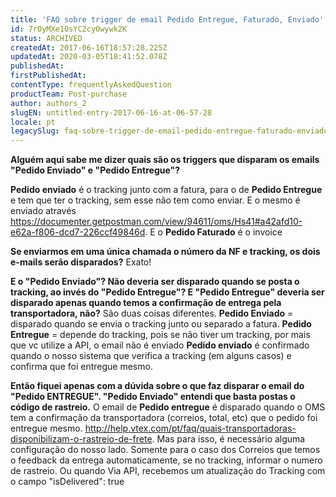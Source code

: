```yaml
---
title: 'FAQ sobre trigger de email Pedido Entregue, Faturado, Enviado'
id: 7r0yMXe10sYC2cyOwywk2K
status: ARCHIVED
createdAt: 2017-06-16T18:57:28.225Z
updatedAt: 2020-03-05T18:41:52.078Z
publishedAt: 
firstPublishedAt: 
contentType: frequentlyAskedQuestion
productTeam: Post-purchase
author: authors_2
slugEN: untitled-entry-2017-06-16-at-06-57-28
locale: pt
legacySlug: faq-sobre-trigger-de-email-pedido-entregue-faturado-enviado
---
```


**Alguém aqui sabe me dizer quais são os triggers que disparam os emails "Pedido Enviado" e "Pedido Entregue"?**
 
**Pedido enviado** é o tracking junto com a fatura, para o de **Pedido Entregue** e tem que ter o tracking, sem esse não tem como enviar. E o mesmo é enviado através https://documenter.getpostman.com/view/94611/oms/Hs41#a42afd10-e62a-f806-dcd7-226ccf49846d. E o **Pedido Faturado** é o invoice

**Se enviarmos em uma única chamada o número da NF e tracking, os dois e-mails serão disparados?**
Exato!

**E o "Pedido Enviado"? Não deveria ser disparado quando se posta o tracking, ao invés do "Pedido Entregue"? E "Pedido Entregue" deveria ser disparado apenas quando temos a confirmação de entrega pela transportadora, não?**
São duas coisas diferentes. **Pedido Enviado** = disparado quando se envia o tracking junto ou separado a fatura.
**Pedido Entregue** = depende do tracking, pois se não tiver um tracking, por mais que vc utilize a API, o email não é enviado
**Pedido enviado** é confirmado quando o nosso sistema que verifica a tracking (em alguns casos)  e confirma que foi entregue mesmo.
  
**Então fiquei apenas com a dúvida sobre o que faz disparar o email do "Pedido ENTREGUE". "Pedido Enviado" entendi que basta postas o código de rastreio.**
O email de **Pedido entregue** é disparado quando o OMS tem a confirmação da transportadora (correios, total, etc) que o pedido foi entregue mesmo. http://help.vtex.com/pt/faq/quais-transportadoras-disponibilizam-o-rastreio-de-frete. Mas para isso, é necessário alguma configuração do nosso lado. Somente para o caso dos Correios que temos o feedback da entrega automaticamente, se no tracking, informar o numero de rastreio. Ou quando Via API, recebemos um atualização do Tracking com o campo "isDelivered": true
